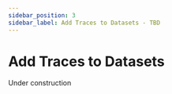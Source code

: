 ```yaml
---
sidebar_position: 3
sidebar_label: Add Traces to Datasets - TBD
---
```


# Add Traces to Datasets

Under construction